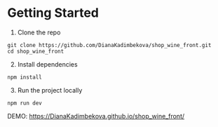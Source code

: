 # Getting Started
1. Clone the repo
```
git clone https://github.com/DianaKadimbekova/shop_wine_front.git
cd shop_wine_front
```
2. Install dependencies
```
npm install
```
3. Run the project locally
```
npm run dev
```

DEMO: https://DianaKadimbekova.github.io/shop_wine_front/
